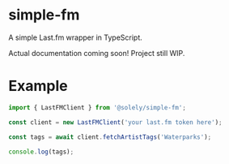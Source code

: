 # simple-fm

A simple Last.fm wrapper in TypeScript.

Actual documentation coming soon! Project still WIP.

# Example

```ts
import { LastFMClient } from '@solely/simple-fm';

const client = new LastFMClient('your last.fm token here');

const tags = await client.fetchArtistTags('Waterparks');

console.log(tags);
```
